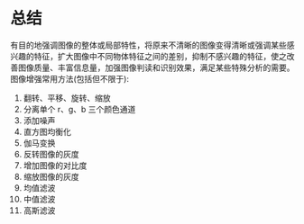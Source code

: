 # 总结

有目的地强调图像的整体或局部特性，将原来不清晰的图像变得清晰或强调某些感兴趣的特征，扩大图像中不同物体特征之间的差别，抑制不感兴趣的特征，使之改善图像质量、丰富信息量，加强图像判读和识别效果，满足某些特殊分析的需要。
图像增强常用方法(包括但不限于):

1. 翻转、平移、旋转、缩放
2. 分离单个 r、g、b 三个颜色通道
3. 添加噪声
4. 直方图均衡化
5. 伽马变换
6. 反转图像的灰度
7. 增加图像的对比度
8. 缩放图像的灰度
9. 均值滤波
10. 中值滤波
11. 高斯滤波
